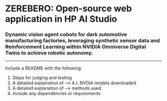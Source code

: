 # ZEREBERO: Open-source web application in HP AI Studio
### Dynamic vision agent cobots for dark automotive manufacturing factories, leveraging synthetic sensor data and Reinforcement Learning within NVIDIA Omniverse Digital Twins to achieve robotic autonomy.
--------



Include a README with the following: 

1. Steps for judging and testing 
2. A detailed explanation of --> A.I. NVDIA models downloaded 
3. A detailed explanation of --> methods used
4. Include any dependencies or requirements

